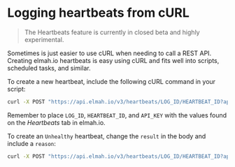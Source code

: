 # Logging heartbeats from cURL

> The Heartbeats feature is currently in closed beta and highly experimental.

Sometimes is just easier to use cURL when needing to call a REST API. Creating elmah.io heartbeats is easy using cURL and fits well into scripts, scheduled tasks, and similar.

To create a new heartbeat, include the following cURL command in your script:

```bash
curl -X POST "https://api.elmah.io/v3/heartbeats/LOG_ID/HEARTBEAT_ID?api_key=API_KEY" -H "accept: application/json" -H "Content-Type: application/json-patch+json" -d "{ \"result\": \"Healthy\"}"
```

Remember to place `LOG_ID`, `HEARTBEAT_ID`, and `API_KEY` with the values found on the *Heartbeats* tab in elmah.io.

To create an `Unhealthy` heartbeat, change the `result` in the body and include a `reason`:

```bash
curl -X POST "https://api.elmah.io/v3/heartbeats/LOG_ID/HEARTBEAT_ID?api_key=API_KEY" -H "accept: application/json" -H "Content-Type: application/json-patch+json" -d "{ \"result\": \"Unhealthy\", \"reason\": \"Something isn't working\" }"
```

